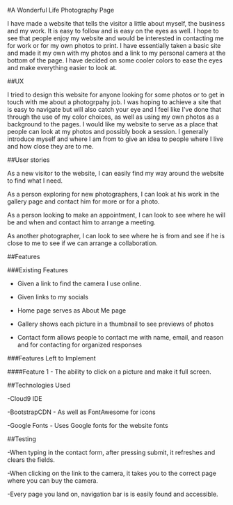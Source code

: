 #A Wonderful Life Photography Page

I have made a website that tells the visitor a little about myself, the business and my work. It is easy to follow and is easy on the eyes as well. I hope to see that people enjoy my website and would be interested in contacting me for work or for my own photos to print. I have essentially taken a basic site and made it my own with my photos and a link to my personal camera at the bottom of the page. I have decided on some cooler colors to ease the eyes and make everything easier to look at.

##UX

I tried to design this website for anyone looking for some photos or to get in touch with me about a photogrpahy job. I was hoping to achieve a site that is easy to navigate but will also catch your eye and I feel like I've done that through the use of my color choices, as well as using my own photos as a background to the pages. I would like my website to serve as a place that people can look at my photos and possibly book a session. I generally introduce myself and where I am from to give an idea to people where I live and how close they are to me.

##User stories

As a new visitor to the website, I can easily find my way around the website to find what I need.

As a person exploring for new photographers, I can look at his work in the gallery page and contact him for more or for a photo.

As a person looking to make an appointment, I can look to see where he will be and when and contact him to arrange a meeting.

As another photographer, I can look to see where he is from and see if he is close to me to see if we can arrange a collaboration.


##Features

###Existing Features

- Given a link to find the camera I use online.

- Given links to my socials

- Home page serves as About Me page

- Gallery shows each picture in a thumbnail to see previews of photos

- Contact form allows people to contact me with name, email, and reason and for contacting for organized responses

###Features Left to Implement

####Feature 1 - The ability to click on a picture and make it full screen.

##Technologies Used

-Cloud9 IDE

-BootstrapCDN - As well as FontAwesome for icons

-Google Fonts - Uses Google fonts for the website fonts

##Testing

-When typing in the contact form, after pressing submit, it refreshes and clears the fields.

-When clicking on the link to the camera, it takes you to the correct page where you can buy the camera.

-Every page you land on, navigation bar is is easily found and accessible.
